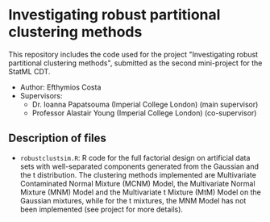 # Investigating robust partitional clustering methods 

This repository includes the code used for the project "Investigating robust partitional clustering methods", submitted as the second mini-project for the StatML CDT.

* Author: Efthymios Costa
* Supervisors:
  * Dr. Ioanna Papatsouma (Imperial College London) (main supervisor)
  * Professor Alastair Young (Imperial College London) (co-supervisor)
  
## Description of files

* `robustclustsim.R`: R code for the full factorial design on artificial data sets with well-separated components generated from the Gaussian and the t distribution. The clustering methods implemented are Multivariate Contaminated Normal Mixture (MCNM) Model, the Multivariate Normal Mixture (MNM) Model and the Multivariate t Mixture (MtM) Model on the Gaussian mixtures, while for the t mixtures, the MNM Model has not been implemented (see project for more details).
